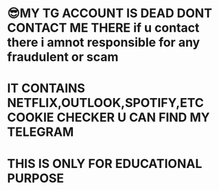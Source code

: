 😎MY TG ACCOUNT IS DEAD DONT CONTACT ME THERE
if u contact there i amnot responsible for any fraudulent or scam
=========================================
IT CONTAINS
NETFLIX,OUTLOOK,SPOTIFY,ETC COOKIE CHECKER
U CAN FIND MY TELEGRAM 
========================================
THIS IS ONLY FOR EDUCATIONAL PURPOSE
===========================================

